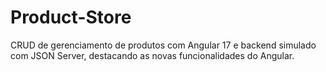 # Product-Store
CRUD de gerenciamento de produtos com Angular 17 e backend simulado com JSON Server, destacando as novas funcionalidades do Angular.
